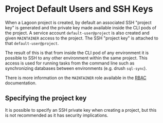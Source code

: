 # Project Default Users and SSH Keys

When a Lagoon project is created, by default an associated SSH "project key" is generated and the private key made available inside the CLI pods of the project. A service account `default-user@project` is also created and given `MAINTAINER` access to the project. The SSH "project key" is attached to that `default-user@project`.

The result of this is that from inside the CLI pod of any environment it is possible to SSH to any other environment within the same project. This access is used for running tasks from the command line such as synchronizing databases between environments \(e.g. drush `sql-sync`\).

There is more information on the `MAINTAINER` role available in the [RBAC](../interacting/rbac.md) documentation.

## Specifying the project key

It is possible to specify an SSH private key when creating a project, but this is not recommended as it has security implications.
